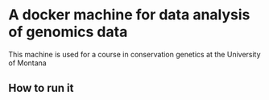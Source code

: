 A docker machine for data analysis of genomics data
===================================================


This machine is used for a course in conservation genetics at the
University of Montana

How to run it
-------------

